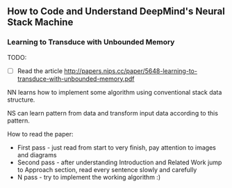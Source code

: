 ## How to Code and Understand DeepMind's Neural Stack Machine
### Learning to Transduce with Unbounded Memory

TODO:
- [ ] Read the article http://papers.nips.cc/paper/5648-learning-to-transduce-with-unbounded-memory.pdf

NN learns how to implement some algorithm using conventional stack data structure.

NS can learn pattern from data and transform input data according to this pattern.

How to read the paper:
- First pass - just read from start to very finish, pay attention to images and diagrams
- Second pass - after understanding Introduction and Related Work jump to Approach section, read every sentence slowly and carefully
- N pass - try to implement the working algorithm :)
